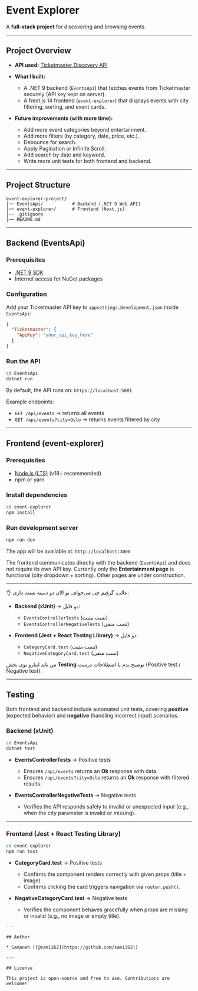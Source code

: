 

# Event Explorer

A **full-stack project** for discovering and browsing events.

---

## Project Overview

* **API used:** [Ticketmaster Discovery API](https://developer.ticketmaster.com/products-and-docs/apis/discovery-api/)
* **What I built:**

  * A .NET 9 backend (`EventsApi`) that fetches events from Ticketmaster securely (API key kept on server).
  * A Next.js 14 frontend (`event-explorer`) that displays events with city filtering, sorting, and event cards.
* **Future improvements (with more time):**

  * Add more event categories beyond entertainment.
  * Add more filters (by category, date, price, etc.).
  * Debounce for search.
  * Apply Pagination or Infinite Scroll.
  * Add search by date and keyword.
  * Write more unit tests for both frontend and backend.

---

## Project Structure

```
event-explorer-project/
│── EventsApi/           # Backend (.NET 9 Web API)
│── event-explorer/      # Frontend (Next.js)
│── .gitignore
│── README.md
```

---

## Backend (EventsApi)

### Prerequisites

* [.NET 9 SDK](https://dotnet.microsoft.com/en-us/download/dotnet/9.0)
* Internet access for NuGet packages

### Configuration

Add your Ticketmaster API key to `appsettings.Development.json` inside `EventsApi`:

```json
{
  "Ticketmaster": {
    "ApiKey": "your_api_key_here"
  }
}
```

### Run the API

```bash
cd EventsApi
dotnet run   
```

By default, the API runs on:
`https://localhost:5001`

Example endpoints:

* `GET /api/events` → returns all events
* `GET /api/events?city=Oslo` → returns events filtered by city

---

## Frontend (event-explorer)

### Prerequisites

* [Node.js (LTS)](https://nodejs.org/en) (v18+ recommended)
* npm or yarn

### Install dependencies

```bash
cd event-explorer
npm install
```

### Run development server

```bash
npm run dev
```

The app will be available at:
`http://localhost:3000`

The frontend communicates directly with the backend (`EventsApi`) and does not require its own API key.
Currently only the **Entertainment page** is functional (city dropdown + sorting). Other pages are under construction.

---

👌 عالی، گرفتم چی می‌خوای.
تو الان دو دسته تست داری:

* **Backend (xUnit)** → ‌دو فایل:

  * `EventsControllerTests` (تست مثبت)
  * `EventsControllerNegativeTests` (تست منفی)

* **Frontend (Jest + React Testing Library)** → دو فایل:

  * `CategoryCard.test` (تست مثبت)
  * `NegativeCategoryCard.test` (تست منفی)

من باید اینارو توی بخش **Testing** توضیح بدم با اصطلاحات درست (Positive test / Negative test).

---

## Testing

Both frontend and backend include automated unit tests, covering **positive** (expected behavior) and **negative** (handling incorrect input) scenarios.

### Backend (xUnit)

```bash
cd EventsApi
dotnet test
````

* **EventsControllerTests** → Positive tests

  * Ensures `/api/events` returns an **Ok** response with data.
  * Ensures `/api/events?city=Oslo` returns an **Ok** response with filtered results.

* **EventsControllerNegativeTests** → Negative tests

  * Verifies the API responds safely to invalid or unexpected input (e.g., when the city parameter is invalid or missing).

---

### Frontend (Jest + React Testing Library)

```bash
cd event-explorer
npm run test
```

* **CategoryCard.test** → Positive tests

  * Confirms the component renders correctly with given props (title + image).
  * Confirms clicking the card triggers navigation via `router.push()`.

* **NegativeCategoryCard.test** → Negative tests

  * Verifies the component behaves gracefully when props are missing or invalid (e.g., no image or empty title).

```
---

## Author

* Samaneh ([@sam1362](https://github.com/sam1362))

---

## License

This project is open-source and free to use. Contributions are welcome!


